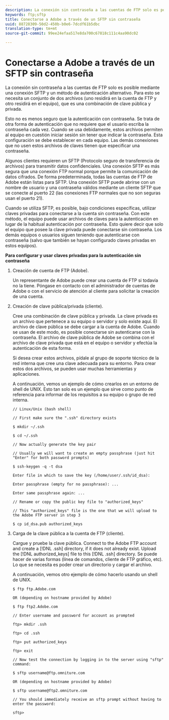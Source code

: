 ```yaml
---
description: La conexión sin contraseña a las cuentas de FTP solo es posible mediante una conexión SFTP y un método de autenticación alternativo. Para esto se necesita un conjunto de dos archivos (uno residirá en la cuenta de FTP y otro residirá en el equipo), que es una combinación de clave pública y privada.
keywords: ftp;sftp
title: Conectarse a Adobe a través de un SFTP sin contraseña
uuid: 88728309-50d2-450b-b0e6-7dcdf61b5dbc
translation-type: tm+mt
source-git-commit: 99ee24efaa517e8da700c67818c111c4aa90dc02

---
```



# Conectarse a Adobe a través de un SFTP sin contraseña

La conexión sin contraseña a las cuentas de FTP solo es posible mediante una conexión SFTP y un método de autenticación alternativo. Para esto se necesita un conjunto de dos archivos (uno residirá en la cuenta de FTP y otro residirá en el equipo), que es una combinación de clave pública y privada.

Esto no es menos seguro que la autenticación con contraseña. Se trata de otra forma de autenticación que no requiere que el usuario escriba la contraseña cada vez. Cuando se usa debidamente, estos archivos permiten al equipo en cuestión iniciar sesión sin tener que indicar la contraseña. Esta configuración se debe establecer en cada equipo. Las demás conexiones que no usen estos archivos de claves tienen que especificar una contraseña.

Algunos clientes requieren un SFTP (Protocolo seguro de transferencia de archivos) para transmitir datos confidenciales. Una conexión SFTP es más segura que una conexión FTP normal porque permite la comunicación de datos cifrados. De forma predeterminada, todas las cuentas de FTP de Adobe están listas para SFTP. Una conexión SFTP puede abrirse con un nombre de usuario y una contraseña válidos mediante un cliente SFTP que se conecte al puerto 22 (las conexiones FTP normales que no son seguras usan el puerto 21).

Cuando se utiliza SFTP, es posible, bajo condiciones específicas, utilizar claves privadas para conectarse a la cuenta sin contraseña. Con este método, el equipo puede usar archivos de claves para la autenticación en lugar de la habitual autenticación por contraseña. Esto quiere decir que solo el equipo que posee la clave privada puede conectarse sin contraseña. Los demás equipos o usuarios siguen teniendo que autenticarse con contraseña (salvo que también se hayan configurado claves privadas en estos equipos).

**Para configurar y usar claves privadas para la autenticación sin contraseña**

1. Creación de cuenta de FTP (Adobe).

   Un representante de Adobe puede crear una cuenta de FTP si todavía no la tiene. Póngase en contacto con el administrador de cuentas de Adobe o con el servicio de atención al cliente para solicitar la creación de una cuenta.
1. Creación de clave pública/privada (cliente).

   Cree una combinación de clave pública y privada. La clave privada es un archivo que pertenece a su equipo o servidor y solo existe aquí. El archivo de clave pública se debe cargar a la cuenta de Adobe. Cuando se usan de este modo, es posible conectarse sin autenticarse con la contraseña. El archivo de clave pública de Adobe se combina con el archivo de clave privada que está en el equipo o servidor y efectúa la autenticación de esta forma.

   Si desea crear estos archivos, pídale al grupo de soporte técnico de la red interna que cree una clave adecuada para su entorno. Para crear estos dos archivos, se pueden usar muchas herramientas y aplicaciones.

   A continuación, vemos un ejemplo de cómo crearlos en un entorno de shell de UNIX. Esto tan solo es un ejemplo que sirve como punto de referencia para informar de los requisitos a su equipo o grupo de red interna.

   ```
   // Linux/Unix (bash shell)
   
   // First make sure the ".ssh" directory exists
   
   $ mkdir ~/.ssh
   
   $ cd ~/.ssh
   
   // Now actually generate the key pair
   
   // Usually we will want to create an empty passphrase (just hit "Enter" for both password prompts)
   
   $ ssh-keygen -q -t dsa
   
   Enter file in which to save the key (/home/user/.ssh/id_dsa):
   
   Enter passphrase (empty for no passphrase): ...
   
   Enter same passphrase again: ...
   
   // Rename or copy the public key file to "authorized_keys"
   
   // This "authorized_keys" file is the one that we will upload to the Adobe FTP server in step 3
   
   $ cp id_dsa.pub authorized_keys 
   ```

1. Carga de la clave pública a la cuenta de FTP (cliente).

   Cargue y pruebe la clave pública. Connect to the Adobe FTP account and create a [!DNL .ssh] directory, if it does not already exist. Upload the [!DNL authorized_keys] file to this [!DNL .ssh] directory. Se puede hacer de varias formas (línea de comandos, cliente de FTP gráfico, etc). Lo que se necesita es poder crear un directorio y cargar el archivo.

   A continuación, vemos otro ejemplo de cómo hacerlo usando un shell de UNIX.

   ```
   $ ftp ftp.Adobe.com
   
   OR (depending on hostname provided by Adobe)
   
   $ ftp ftp2.Adobe.com
   
   // Enter username and password for account as prompted
   
   ftp> mkdir .ssh
   
   ftp> cd .ssh
   
   ftp> put authorized_keys
   
   ftp> exit
   
   // Now test the connection by logging in to the server using "sftp" command:
   
   $ sftp username@ftp.omniture.com
   
   OR (depending on hostname provided by Adobe)
   
   $ sftp username@ftp2.omniture.com
   
   // You should immediately receive an sftp prompt without having to enter the password:
   
   sftp>
   ```

